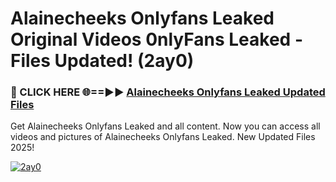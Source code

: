 # Alainecheeks Onlyfans Leaked Original Videos 0nlyFans Leaked - Files Updated! (2ay0)

<h3>🔴 CLICK HERE 🌐==►► <a href="https://tinyurl.com/4seja8ks" rel="nofollow">Alainecheeks Onlyfans Leaked Updated Files</a></h3>

Get Alainecheeks Onlyfans Leaked and all content. Now you can access all videos and pictures of Alainecheeks Onlyfans Leaked. New Updated Files 2025!

[![2ay0](https://i.imgur.com/EWjZXRe.gif)](https://tinyurl.com/4seja8ks)
